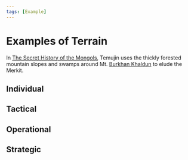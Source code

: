 ```yaml
---
tags: [Example]
---
```


# Examples of Terrain
In [The Secret History of the Mongols](https://en.wikipedia.org/wiki/The_Secret_History_of_the_Mongols), Temujin uses the thickly forested mountain slopes and swamps around Mt. [Burkhan Khaldun](https://en.wikipedia.org/wiki/Burkhan_Khaldun) to elude the Merkit.

## Individual

## Tactical

## Operational

## Strategic


